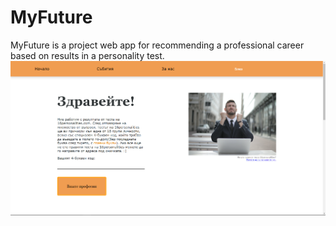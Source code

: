 # MyFuture

MyFuture is a project web app for recommending a professional career based on results in a personality test.
<img src="screenshot1.png" alt="front page screenshot"></img>

